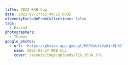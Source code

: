 ```yaml
---
title: 2022 RKB Cup
date: 2022-02-27T15:40:25.000Z
eleventyExcludeFromCollections: false
tags:
  - Einrad
photographers:
  - Thomas
google_photos:
  - url: 'https://photos.app.goo.gl/MBP2sU41Vy81nPLf8'
    name: 2022-02-27 RKB Cup
    cover: /assets/imgs/uploads/TZ6_3680.JPG
---
```


